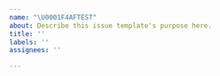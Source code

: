 ```yaml
---
name: "\U0001F4AFTEST"
about: Describe this issue template's purpose here.
title: ''
labels: ''
assignees: ''

---
```



